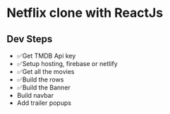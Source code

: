 # Netflix clone with ReactJs

## Dev Steps

- ✅Get TMDB Api key
- ✅Setup hosting, firebase or netlify
- ✅Get all the movies
- ✅Build the rows
- ✅Build the Banner
- Build navbar
- Add trailer popups
